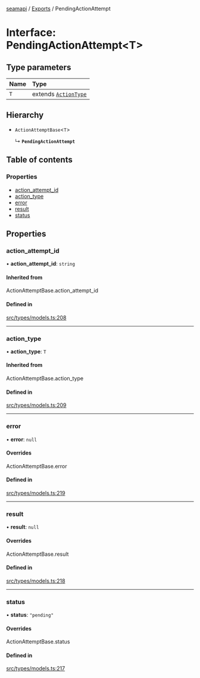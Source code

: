 [seamapi](../README.md) / [Exports](../modules.md) / PendingActionAttempt

# Interface: PendingActionAttempt<T\>

## Type parameters

| Name | Type |
| :------ | :------ |
| `T` | extends [`ActionType`](../modules.md#actiontype) |

## Hierarchy

- `ActionAttemptBase`<`T`\>

  ↳ **`PendingActionAttempt`**

## Table of contents

### Properties

- [action\_attempt\_id](PendingActionAttempt.md#action_attempt_id)
- [action\_type](PendingActionAttempt.md#action_type)
- [error](PendingActionAttempt.md#error)
- [result](PendingActionAttempt.md#result)
- [status](PendingActionAttempt.md#status)

## Properties

### action\_attempt\_id

• **action\_attempt\_id**: `string`

#### Inherited from

ActionAttemptBase.action\_attempt\_id

#### Defined in

[src/types/models.ts:208](https://github.com/seamapi/javascript/blob/main/src/types/models.ts#L208)

___

### action\_type

• **action\_type**: `T`

#### Inherited from

ActionAttemptBase.action\_type

#### Defined in

[src/types/models.ts:209](https://github.com/seamapi/javascript/blob/main/src/types/models.ts#L209)

___

### error

• **error**: ``null``

#### Overrides

ActionAttemptBase.error

#### Defined in

[src/types/models.ts:219](https://github.com/seamapi/javascript/blob/main/src/types/models.ts#L219)

___

### result

• **result**: ``null``

#### Overrides

ActionAttemptBase.result

#### Defined in

[src/types/models.ts:218](https://github.com/seamapi/javascript/blob/main/src/types/models.ts#L218)

___

### status

• **status**: ``"pending"``

#### Overrides

ActionAttemptBase.status

#### Defined in

[src/types/models.ts:217](https://github.com/seamapi/javascript/blob/main/src/types/models.ts#L217)
